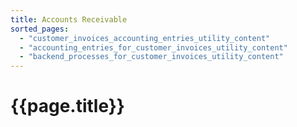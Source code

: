 ```yaml
---
title: Accounts Receivable
sorted_pages:
  - "customer_invoices_accounting_entries_utility_content"
  - "accounting_entries_for_customer_invoices_utility_content"
  - "backend_processes_for_customer_invoices_utility_content"
---
```

# {{page.title}}
